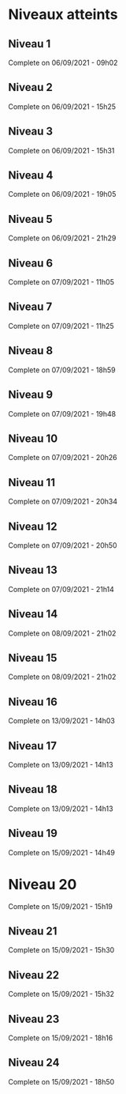 # Niveaux atteints

## Niveau 1
Complete on 06/09/2021 - 09h02

## Niveau 2
Complete on 06/09/2021 - 15h25

## Niveau 3
Complete on 06/09/2021 - 15h31

## Niveau 4
Complete on 06/09/2021 - 19h05

## Niveau 5
Complete on 06/09/2021 - 21h29

## Niveau 6
Complete on 07/09/2021 - 11h05

## Niveau 7
Complete on 07/09/2021 - 11h25

## Niveau 8
Complete on 07/09/2021 - 18h59

## Niveau 9
Complete on 07/09/2021 - 19h48

## Niveau 10
Complete on 07/09/2021 - 20h26

## Niveau 11
Complete on 07/09/2021 - 20h34

## Niveau 12
Complete on 07/09/2021 - 20h50

## Niveau 13
Complete on 07/09/2021 - 21h14

## Niveau 14
Complete on 08/09/2021 - 21h02

## Niveau 15
Complete on 08/09/2021 - 21h02

## Niveau 16
Complete on 13/09/2021 - 14h03

## Niveau 17
Complete on 13/09/2021 - 14h13

## Niveau 18
Complete on 13/09/2021 - 14h13

## Niveau 19
Complete on 15/09/2021 - 14h49

# Niveau 20
Complete on 15/09/2021 - 15h19

## Niveau 21
Complete on 15/09/2021 - 15h30

## Niveau 22
Complete on 15/09/2021 - 15h32

## Niveau 23
Complete on 15/09/2021 - 18h16

## Niveau 24
Complete on 15/09/2021 - 18h50